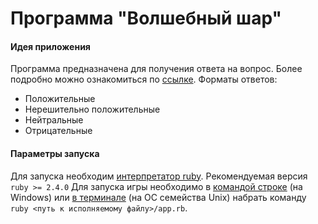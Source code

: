 # Программа "Волшебный шар"

####  Идея приложения
Программа предназначена для получения ответа на вопрос. Более подробно можно ознакомиться по [ссылке](https://ru.wikipedia.org/wiki/Magic_8_ball). 
Форматы ответов:
* Положительные
* Нерешительно положительные
* Нейтральные
* Отрицательные

#### Параметры запуска
Для запуска необходим [интерпретатор ruby](https://ru.wikipedia.org/wiki/Ruby). Рекомендуемая версия `ruby >= 2.4.0`
Для запуска игры необходимо в [командой строке](https://ru.wikipedia.org/wiki/Cmd.exe) (на Windows) или [в терминале](https://ru.wikipedia.org/wiki/Командная_оболочка_UNIX) (на ОС семейства Unix) набрать команду `ruby <путь к исполняемому файлу>/app.rb`.

